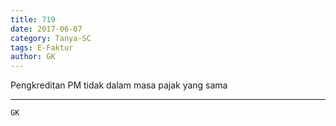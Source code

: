 ```yaml
---
title: 719
date: 2017-06-07
category: Tanya-SC
tags: E-Faktur
author: GK
---
```


Pengkreditan PM tidak dalam masa pajak yang sama

---



`GK`
